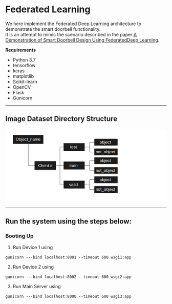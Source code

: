 # Federated Learning
We here implement the Federated Deep Learning architecture to demonstrate the smart doorbell functionality.  
   It is an attempt to mimic the scenario described in the paper [A Demonstration of Smart Doorbell Design Using FederatedDeep Learning](https://arxiv.org/pdf/2010.09687.pdf).  
   
   **Requirements**
   * Python 3.7
   * tensorflow
   * keras
   * matplotlib
   * Scikit-learn
   * OpenCV
   * Flask
   * Gunicorn
   
   ***
   
   ## Image Dataset Directory Structure  
   ![Dataset directory structure](https://github.com/ResearchTrio/federatedlearning/blob/main/dataset_directory1.png)  
   ***
   
   ## Run the system using the steps below:  
   ### Booting Up
   1. Run Device 1 using
   ```
   gunicorn ---bind localhost:8001 --timeout 600 wsgi1:app
   ```
   2. Run Device 2 using
   ```
   gunicorn ---bind localhost:8002 --timeout 600 wsgi2:app
   ```
   3. Run Main Server using
   ```
   gunicorn ---bind localhost:8000 --timeout 600 wsgi3:app
   ```
